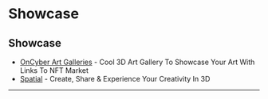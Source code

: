 # Showcase

## Showcase

* [OnCyber Art Galleries](https://oncyber.io/) - Cool 3D Art Gallery To Showcase Your Art With Links To NFT Market
* [Spatial](https://spatial.io) - Create, Share & Experience Your Creativity In 3D

***

